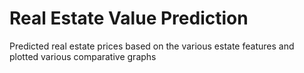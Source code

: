 # Real Estate Value Prediction
 Predicted real estate prices based on the various estate features and plotted various comparative graphs
